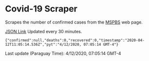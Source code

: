 # Covid-19 Scraper

Scrapes the number of confirmed cases from the [MSPBS](https://www.mspbs.gov.py/covid-19.php) web page.

[JSON Link](https://jmayalag.github.io/covid19-scrape/cases.json)
Updated every 30 minutes.
```
{"confirmed":null,"deaths":0,"recovered":0,"timestamp":"2020-04-12T11:05:14.536Z","pyt":"4/12/2020, 07:05:14 GMT-4"}
```
Last update (Paraguay Time): 4/12/2020, 07:05:14 GMT-4